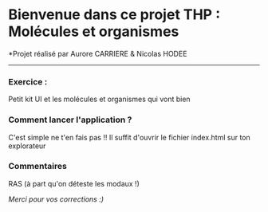 # Bienvenue dans ce projet THP : Molécules et organismes

*Projet réalisé par Aurore CARRIERE & Nicolas HODEE

***********************

### Exercice :

Petit kit UI et les molécules et organismes qui vont bien


### Comment lancer l'application ?

C'est simple ne t'en fais pas !!
Il suffit d'ouvrir le fichier index.html sur ton explorateur

### Commentaires

RAS (à part qu'on déteste les modaux !)

*Merci pour vos corrections :)*